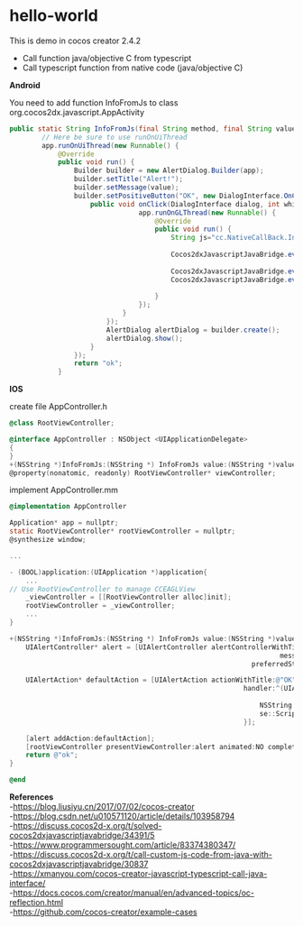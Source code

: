 # hello-world

This is demo in cocos creator 2.4.2

- Call function java/objective C from typescript
- Call typescript function from native code (java/objective C)

**Android**

You need to add function InfoFromJs to class org.cocos2dx.javascript.AppActivity

```java
public static String InfoFromJs(final String method, final String value){
        // Here be sure to use runOnUiThread
        app.runOnUiThread(new Runnable() {
            @Override
            public void run() {
                Builder builder = new AlertDialog.Builder(app);
                builder.setTitle("Alert!");
                builder.setMessage(value);
                builder.setPositiveButton("OK", new DialogInterface.OnClickListener() {
                    public void onClick(DialogInterface dialog, int which) {
                                app.runOnGLThread(new Runnable() {
                                    @Override
                                    public void run() {
                                        String js="cc.NativeCallBack.InfoToJs(\""+method+"\",\""+value+"\")";
        
                                        Cocos2dxJavascriptJavaBridge.evalString(js);
        
                                        Cocos2dxJavascriptJavaBridge.evalString("cc.error('12345')");
                                        Cocos2dxJavascriptJavaBridge.evalString("window.callAndroid.JavaCallBack('bbbbb')");
        
                                    }
                                });
                            }
                        });
                        AlertDialog alertDialog = builder.create();
                        alertDialog.show();
                    }
                });
                return "ok";
            }
```

**IOS**

create file  AppController.h
```objectivec
@class RootViewController;

@interface AppController : NSObject <UIApplicationDelegate>
{
}
+(NSString *)InfoFromJs:(NSString *) InfoFromJs value:(NSString *)value;
@property(nonatomic, readonly) RootViewController* viewController;
```
implement AppController.mm
```objectivec
@implementation AppController

Application* app = nullptr;
static RootViewController* rootViewController = nullptr;
@synthesize window;

...

- (BOOL)application:(UIApplication *)application{
	...
// Use RootViewController to manage CCEAGLView
    _viewController = [[RootViewController alloc]init];
    rootViewController = _viewController;
    ...
}

+(NSString *)InfoFromJs:(NSString *) InfoFromJs value:(NSString *)value{
    UIAlertController* alert = [UIAlertController alertControllerWithTitle:@"Alert"
                                                                   message:value
                                                            preferredStyle:UIAlertControllerStyleAlert];

    UIAlertAction* defaultAction = [UIAlertAction actionWithTitle:@"OK" style:UIAlertActionStyleDefault
                                                          handler:^(UIAlertAction * action) {
                                                              
                                                              NSString *execStr = [NSString stringWithFormat:@"window.callAndroid.JavaCallBack('bbbbb')"];
                                                              se::ScriptEngine::getInstance()->evalString([execStr UTF8String]);
                                                          }];

    [alert addAction:defaultAction];
    [rootViewController presentViewController:alert animated:NO completion:nil];
    return @"ok";
}

@end
```

**References**
<br/>
-https://blog.liusiyu.cn/2017/07/02/cocos-creator
<br/>
-https://blog.csdn.net/u010571120/article/details/103958794
<br/>
-https://discuss.cocos2d-x.org/t/solved-cocos2dxjavascriptjavabridge/34391/5
<br/>
-https://www.programmersought.com/article/83374380347/
<br/>
-https://discuss.cocos2d-x.org/t/call-custom-js-code-from-java-with-cocos2dxjavascriptjavabridge/30837
<br/>
-https://xmanyou.com/cocos-creator-javascript-typescript-call-java-interface/
<br/>
-https://docs.cocos.com/creator/manual/en/advanced-topics/oc-reflection.html
<br/>
-https://github.com/cocos-creator/example-cases
